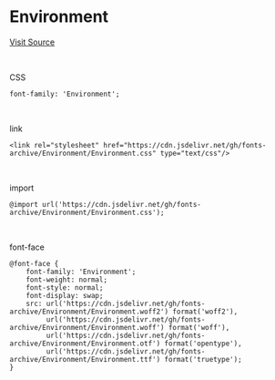 # Environment

[Visit Source](https://gongu.copyright.or.kr/gongu/wrt/wrt/view.do?wrtSn=13288471&menuNo=200023)

&nbsp;

CSS

```
font-family: 'Environment';
```

&nbsp;

link

```
<link rel="stylesheet" href="https://cdn.jsdelivr.net/gh/fonts-archive/Environment/Environment.css" type="text/css"/>
```

&nbsp;

import

```
@import url('https://cdn.jsdelivr.net/gh/fonts-archive/Environment/Environment.css');
```

&nbsp;

font-face

```
@font-face {
    font-family: 'Environment';
    font-weight: normal;
    font-style: normal;
    font-display: swap;
    src: url('https://cdn.jsdelivr.net/gh/fonts-archive/Environment/Environment.woff2') format('woff2'),
         url('https://cdn.jsdelivr.net/gh/fonts-archive/Environment/Environment.woff') format('woff'),
         url('https://cdn.jsdelivr.net/gh/fonts-archive/Environment/Environment.otf') format('opentype'),
         url('https://cdn.jsdelivr.net/gh/fonts-archive/Environment/Environment.ttf') format('truetype');
}
```
